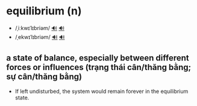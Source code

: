 # equilibrium (n)

- /ˌiːkwɪˈlɪbriəm/ [🔊](https://www.oxfordlearnersdictionaries.com/media/english/uk_pron/e/equ/equil/equilibrium__gb_1.mp3) [🔊](https://www.oxfordlearnersdictionaries.com/media/english/us_pron/e/equ/equil/equilibrium__us_1_rr.mp3)
- /ˌekwɪˈlɪbriəm/ [🔊](https://www.oxfordlearnersdictionaries.com/media/english/uk_pron/e/equ/equil/equilibrium__gb_2.mp3) [🔊](https://www.oxfordlearnersdictionaries.com/media/english/us_pron/e/equ/equil/equilibrium__us_2_rr.mp3)

## a state of balance, especially between different forces or influences (trạng thái cân/thăng bằng; sự cân/thăng bằng)

- If left undisturbed, the system would remain forever in the equilibrium state.

